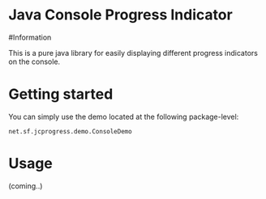 Java Console Progress Indicator
==============

#Information

This is a pure java library for easily displaying different progress indicators on the console.

# Getting started

You can simply use the demo located at the following package-level:

    net.sf.jcprogress.demo.ConsoleDemo

# Usage

(coming..)
